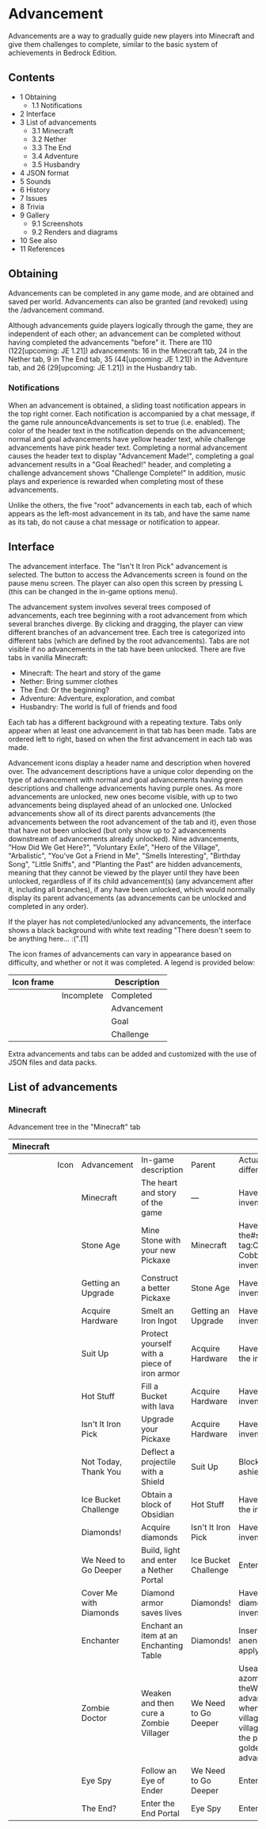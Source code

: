 # Advancement
Advancements are a way to gradually guide new players into Minecraft and give them challenges to complete, similar to the basic system of achievements in Bedrock Edition.

## Contents
- 1 Obtaining
	- 1.1 Notifications
- 2 Interface
- 3 List of advancements
	- 3.1 Minecraft
	- 3.2 Nether
	- 3.3 The End
	- 3.4 Adventure
	- 3.5 Husbandry
- 4 JSON format
- 5 Sounds
- 6 History
- 7 Issues
- 8 Trivia
- 9 Gallery
	- 9.1 Screenshots
	- 9.2 Renders and diagrams
- 10 See also
- 11 References

## Obtaining
Advancements can be completed in any game mode, and are obtained and saved per world. Advancements can also be granted (and revoked) using the /advancement command.

Although advancements guide players logically through the game, they are independent of each other; an advancement can be completed without having completed the advancements "before" it. There are 110 (122‌[upcoming: JE 1.21]) advancements: 16 in the Minecraft tab, 24 in the Nether tab, 9 in The End tab, 35 (44‌[upcoming: JE 1.21]) in the Adventure tab, and 26 (29‌[upcoming: JE 1.21]) in the Husbandry tab.

### Notifications
When an advancement is obtained, a sliding toast notification appears in the top right corner. Each notification is accompanied by a chat message, if the game rule announceAdvancements is set to true (i.e. enabled). The color of the header text in the notification depends on the advancement; normal and goal advancements have yellow header text, while challenge advancements have pink header text. Completing a normal advancement causes the header text to display "Advancement Made!", completing a goal advancement results in a "Goal Reached!" header, and completing a challenge advancement shows "Challenge Complete!" In addition, music plays and experience is rewarded when completing most of these advancements.

Unlike the others, the five "root" advancements in each tab, each of which appears as the left-most advancement in its tab, and have the same name as its tab, do not cause a chat message or notification to appear.

## Interface
The advancement interface. The "Isn't It Iron Pick" advancement is selected.
The button to access the Advancements screen is found on the pause menu screen. The player can also open this screen by pressing L (this can be changed in the in-game options menu).

The advancement system involves several trees composed of advancements, each tree beginning with a root advancement from which several branches diverge. By clicking and dragging, the player can view different branches of an advancement tree. Each tree is categorized into different tabs (which are defined by the root advancements). Tabs are not visible if no advancements in the tab have been unlocked. There are five tabs in vanilla Minecraft:

- Minecraft: The heart and story of the game
- Nether: Bring summer clothes
- The End: Or the beginning?
- Adventure: Adventure, exploration, and combat
- Husbandry: The world is full of friends and food

Each tab has a different background with a repeating texture. Tabs only appear when at least one advancement in that tab has been made. Tabs are ordered left to right, based on when the first advancement in each tab was made.

Advancement icons display a header name and description when hovered over. The advancement descriptions have a unique color depending on the type of advancement with normal and goal advancements having green descriptions and challenge advancements having purple ones. As more advancements are unlocked, new ones become visible, with up to two advancements being displayed ahead of an unlocked one. Unlocked advancements show all of its direct parents advancements (the advancements between the root advancement of the tab and it), even those that have not been unlocked (but only show up to 2 advancements downstream of advancements already unlocked). Nine advancements, "How Did We Get Here?", "Voluntary Exile", "Hero of the Village", "Arbalistic", "You've Got a Friend in Me", "Smells Interesting", "Birthday Song", "Little Sniffs", and "Planting the Past" are hidden advancements, meaning that they cannot be viewed by the player until they have been unlocked, regardless of if its child advancement(s) (any advancement after it, including all branches), if any have been unlocked, which would normally display its parent advancements (as advancements can be unlocked and completed in any order).

If the player has not completed/unlocked any advancements, the interface shows a black background with white text reading "There doesn't seem to be anything here... :(".[1]

The icon frames of advancements can vary in appearance based on difficulty, and whether or not it was completed. A legend is provided below:

| Icon frame |            | Description |
|------------|------------|-------------|
|            | Incomplete | Completed   |
|            |            | Advancement |
|            |            | Goal        |
|            |            | Challenge   |

Extra advancements and tabs can be added and customized with the use of JSON files and data packs.

## List of advancements
### Minecraft
Advancement tree in the "Minecraft" tab

| Minecraft |      |                        |                                             |                      |                                                                                                                                                                                                                           |                            |
|-----------|------|------------------------|---------------------------------------------|----------------------|---------------------------------------------------------------------------------------------------------------------------------------------------------------------------------------------------------------------------|----------------------------|
|           | Icon | Advancement            | In-game description                         | Parent               | Actual requirements (if different)                                                                                                                                                                                        | Resource location          |
|           |      | Minecraft              | The heart and story of the game             | —                    | Have acrafting tablein the inventory.                                                                                                                                                                                     | story/root                 |
|           |      | Stone Age              | Mine Stone with your new Pickaxe            | Minecraft            | Haveoneof these 3 stones in the#stone_tool_materialsitem tag:Cobblestone Blackstone Cobbled Deepslatein the inventory.                                                                                                    | story/mine_stone           |
|           |      | Getting an Upgrade     | Construct a better Pickaxe                  | Stone Age            | Have astone pickaxein the inventory.                                                                                                                                                                                      | story/upgrade_tools        |
|           |      | Acquire Hardware       | Smelt an Iron Ingot                         | Getting an Upgrade   | Have aniron ingotin the inventory.                                                                                                                                                                                        | story/smelt_iron           |
|           |      | Suit Up                | Protect yourself with a piece of iron armor | Acquire Hardware     | Have any type of ironarmorin the inventory.                                                                                                                                                                               | story/obtain_armor         |
|           |      | Hot Stuff              | Fill a Bucket with lava                     | Acquire Hardware     | Have alava bucketin the inventory.                                                                                                                                                                                        | story/lava_bucket          |
|           |      | Isn't It Iron Pick     | Upgrade your Pickaxe                        | Acquire Hardware     | Have aniron pickaxein the inventory.                                                                                                                                                                                      | story/iron_tools           |
|           |      | Not Today, Thank You   | Deflect a projectile with a Shield          | Suit Up              | Block any projectile with ashield.                                                                                                                                                                                        | story/deflect_arrow        |
|           |      | Ice Bucket Challenge   | Obtain a block of Obsidian                  | Hot Stuff            | Have a block ofobsidianin the inventory.                                                                                                                                                                                  | story/form_obsidian        |
|           |      | Diamonds!              | Acquire diamonds                            | Isn't It Iron Pick   | Have adiamondin the inventory.                                                                                                                                                                                            | story/mine_diamond         |
|           |      | We Need to Go Deeper   | Build, light and enter a Nether Portal      | Ice Bucket Challenge | Enterthe Netherdimension.                                                                                                                                                                                                 | story/enter_the_nether     |
|           |      | Cover Me with Diamonds | Diamond armor saves lives                   | Diamonds!            | Have any type of diamondarmorin the inventory.                                                                                                                                                                            | story/shiny_gear           |
|           |      | Enchanter              | Enchant an item at an Enchanting Table      | Diamonds!            | Insert an item in anenchanting table, then apply an enchantment.                                                                                                                                                          | story/enchant_item         |
|           |      | Zombie Doctor          | Weaken and then cure a Zombie Villager      | We Need to Go Deeper | Useagolden appleon azombie villagerunder theWeaknesseffect; the advancement is granted when the zombie villagerconverts into a villager.In multiplayer, only the player that feeds the golden apple gets the advancement. | story/cure_zombie_villager |
|           |      | Eye Spy                | Follow an Eye of Ender                      | We Need to Go Deeper | Enter astronghold.                                                                                                                                                                                                        | story/follow_ender_eye     |
|           |      | The End?               | Enter the End Portal                        | Eye Spy              | Enterthe Enddimension.                                                                                                                                                                                                    | story/enter_the_end        |


